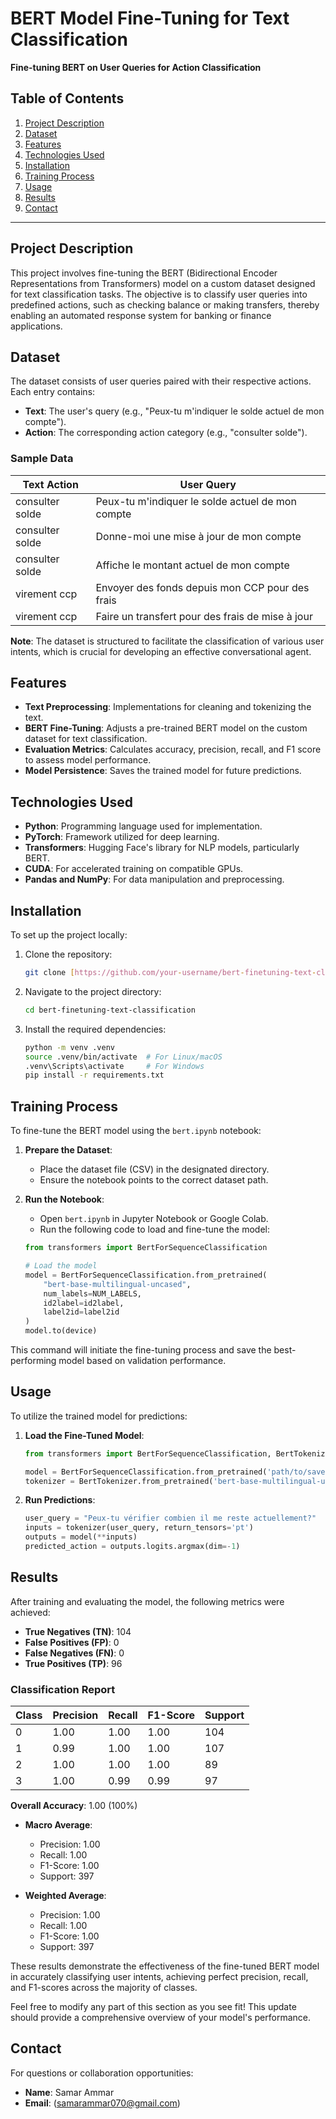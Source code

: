 # BERT Model Fine-Tuning for Text Classification

**Fine-tuning BERT on User Queries for Action Classification**

## Table of Contents

1. [Project Description](#project-description)
2. [Dataset](#dataset)
3. [Features](#features)
4. [Technologies Used](#technologies-used)
5. [Installation](#installation)
6. [Training Process](#training-process)
7. [Usage](#usage)
8. [Results](#results)
9. [Contact](#contact)

---

## Project Description

This project involves fine-tuning the BERT (Bidirectional Encoder Representations from Transformers) model on a custom dataset designed for text classification tasks. The objective is to classify user queries into predefined actions, such as checking balance or making transfers, thereby enabling an automated response system for banking or finance applications.

## Dataset

The dataset consists of user queries paired with their respective actions. Each entry contains:

- **Text**: The user's query (e.g., "Peux-tu m'indiquer le solde actuel de mon compte").
- **Action**: The corresponding action category (e.g., "consulter solde").

### Sample Data

| Text Action | User Query |
| --- | --- |
| consulter solde | Peux-tu m'indiquer le solde actuel de mon compte |
| consulter solde | Donne-moi une mise à jour de mon compte |
| consulter solde | Affiche le montant actuel de mon compte |
| virement ccp | Envoyer des fonds depuis mon CCP pour des frais |
| virement ccp | Faire un transfert pour des frais de mise à jour |

**Note**: The dataset is structured to facilitate the classification of various user intents, which is crucial for developing an effective conversational agent.

## Features

- **Text Preprocessing**: Implementations for cleaning and tokenizing the text.
- **BERT Fine-Tuning**: Adjusts a pre-trained BERT model on the custom dataset for text classification.
- **Evaluation Metrics**: Calculates accuracy, precision, recall, and F1 score to assess model performance.
- **Model Persistence**: Saves the trained model for future predictions.

## Technologies Used

- **Python**: Programming language used for implementation.
- **PyTorch**: Framework utilized for deep learning.
- **Transformers**: Hugging Face's library for NLP models, particularly BERT.
- **CUDA**: For accelerated training on compatible GPUs.
- **Pandas and NumPy**: For data manipulation and preprocessing.

## Installation

To set up the project locally:

1. Clone the repository:
    ```sh
    git clone [https://github.com/your-username/bert-finetuning-text-classification.git](https://github.com/samaraxmmar/BERT-Model-Fine-Tuning-for-Text-Classification.git)
    ```
2. Navigate to the project directory:
    ```sh
    cd bert-finetuning-text-classification
    ```
3. Install the required dependencies:
    ```sh
    python -m venv .venv
    source .venv/bin/activate  # For Linux/macOS
    .venv\Scripts\activate     # For Windows
    pip install -r requirements.txt
    ```

## Training Process

To fine-tune the BERT model using the `bert.ipynb` notebook:

1. **Prepare the Dataset**:
   - Place the dataset file (CSV) in the designated directory.
   - Ensure the notebook points to the correct dataset path.

2. **Run the Notebook**:
   - Open `bert.ipynb` in Jupyter Notebook or Google Colab.
   - Run the following code to load and fine-tune the model:
    ```python
    from transformers import BertForSequenceClassification

    # Load the model
    model = BertForSequenceClassification.from_pretrained(
        "bert-base-multilingual-uncased",
        num_labels=NUM_LABELS,
        id2label=id2label,
        label2id=label2id
    )
    model.to(device)
    ```

This command will initiate the fine-tuning process and save the best-performing model based on validation performance.

## Usage

To utilize the trained model for predictions:

1. **Load the Fine-Tuned Model**:
    ```python
    from transformers import BertForSequenceClassification, BertTokenizer

    model = BertForSequenceClassification.from_pretrained('path/to/saved/model')
    tokenizer = BertTokenizer.from_pretrained('bert-base-multilingual-uncased')
    ```

2. **Run Predictions**:
    ```python
    user_query = "Peux-tu vérifier combien il me reste actuellement?"
    inputs = tokenizer(user_query, return_tensors='pt')
    outputs = model(**inputs)
    predicted_action = outputs.logits.argmax(dim=-1)
    ```

## Results

After training and evaluating the model, the following metrics were achieved:

- **True Negatives (TN)**: 104
- **False Positives (FP)**: 0
- **False Negatives (FN)**: 0
- **True Positives (TP)**: 96

### Classification Report

| Class | Precision | Recall | F1-Score | Support |
|-------|-----------|--------|----------|---------|
| 0     | 1.00      | 1.00   | 1.00     | 104     |
| 1     | 0.99      | 1.00   | 1.00     | 107     |
| 2     | 1.00      | 1.00   | 1.00     | 89      |
| 3     | 1.00      | 0.99   | 0.99     | 97      |

**Overall Accuracy**: 1.00 (100%)

- **Macro Average**:
  - Precision: 1.00
  - Recall: 1.00
  - F1-Score: 1.00
  - Support: 397

- **Weighted Average**:
  - Precision: 1.00
  - Recall: 1.00
  - F1-Score: 1.00
  - Support: 397

These results demonstrate the effectiveness of the fine-tuned BERT model in accurately classifying user intents, achieving perfect precision, recall, and F1-scores across the majority of classes.

Feel free to modify any part of this section as you see fit! This update should provide a comprehensive overview of your model's performance.

## Contact

For questions or collaboration opportunities:

- **Name**: Samar Ammar
- **Email**: (samarammar070@gmail.com)
